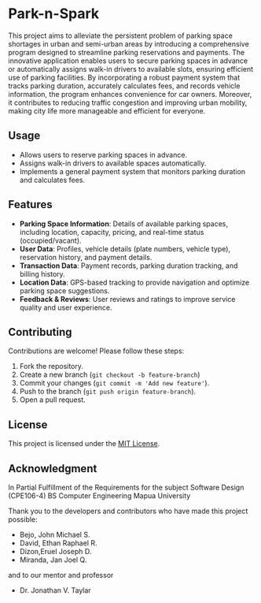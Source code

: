 # Park-n-Spark
This project aims to alleviate the persistent problem of parking space shortages in urban and semi-urban areas by introducing a comprehensive program designed to streamline parking reservations and payments. The innovative application enables users to secure parking spaces in advance or automatically assigns walk-in drivers to available slots, ensuring efficient use of parking facilities. By incorporating a robust payment system that tracks parking duration, accurately calculates fees, and records vehicle information, the program enhances convenience for car owners. Moreover, it contributes to reducing traffic congestion and improving urban mobility, making city life more manageable and efficient for everyone. 

## Usage
- Allows users to reserve parking spaces in advance.
- Assigns walk-in drivers to available spaces automatically.
- Implements a general payment system that monitors parking duration and calculates fees.

## Features
- **Parking Space Information**: Details of available parking spaces, including location, capacity, pricing, and real-time status (occupied/vacant). 
- **User Data**: Profiles, vehicle details (plate numbers, vehicle type), reservation history, and payment details. 
- **Transaction Data**: Payment records, parking duration tracking, and billing history. 
- **Location Data**: GPS-based tracking to provide navigation and optimize parking space suggestions. 
- **Feedback & Reviews**: User reviews and ratings to improve service quality and user experience. 

## Contributing
Contributions are welcome! Please follow these steps:

1. Fork the repository.
2. Create a new branch (`git checkout -b feature-branch`)
3. Commit your changes (`git commit -m 'Add new feature'`).
4. Push to the branch (`git push origin feature-branch`).
5. Open a pull request.

## License
This project is licensed under the [MIT License](LICENSE).

## Acknowledgment
In Partial Fulfillment of the Requirements for the subject Software Design (CPE106-4) BS Computer Engineering Mapua University

Thank you to the developers and contributors who have made this project possible:
- Bejo, John Michael S.
- David, Ethan Raphael R. 
- Dizon,Eruel Joseph D. 
- Miranda, Jan Joel Q.

and to our mentor and professor
- Dr. Jonathan V. Taylar 
